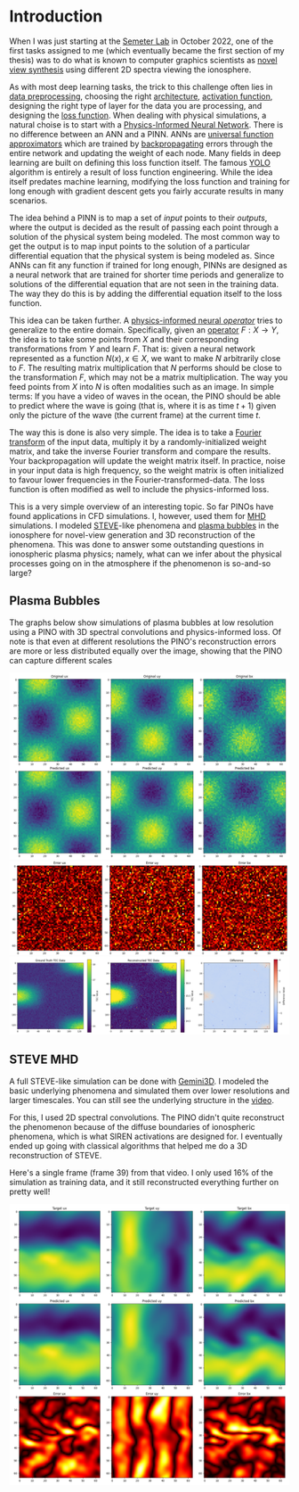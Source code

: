 # Introduction

When I was just starting at the [Semeter Lab](https://heaviside.bu.edu) in October 2022, one of the first tasks assigned to me (which eventually became the first section of my thesis) was to do what is known to computer graphics scientists as [novel view synthesis](https://www.youtube.com/watch?v=yYKqNjIMhek) using different 2D spectra viewing the ionosphere.

As with most deep learning tasks, the trick to this challenge often lies in [data preprocessing](https://en.wikipedia.org/wiki/Data_preprocessing), choosing the right [architecture](https://en.wikipedia.org/wiki/Neural_architecture_search), [activation function](https://en.wikipedia.org/wiki/Activation_function), designing the right type of layer for the data you are processing, and designing the [loss function](https://en.wikipedia.org/wiki/Loss_function). When dealing with physical simulations, a natural choise is to start with a [Physics-Informed Neural Network](https://i-systems.github.io/tutorial/KSNVE/220525/01_PINN.html). There is no difference between an ANN and a PINN. ANNs are [universal function approximators](https://en.wikipedia.org/wiki/Universal_approximation_theorem) which are trained by [backpropagating](https://en.wikipedia.org/wiki/Backpropagation) errors through the entire network and updating the weight of each node. Many fields in deep learning are built on defining this loss function itself. The famous [YOLO](https://en.wikipedia.org/wiki/You_Only_Look_Once) algorithm is entirely a result of loss function engineering. While the idea itself predates machine learning, modifying the loss function and training for long enough with gradient descent gets you fairly accurate results in many scenarios.

The idea behind a PINN is to map a set of _input_ points to their _outputs_, where the output is decided as the result of passing each point through a solution of the physical system being modeled. The most common way to get the output is to map input points to the solution of a particular differential equation that the physical system is being modeled as. Since ANNs can fit any function if trained for long enough, PINNs are designed as a neural network that are trained for shorter time periods and generalize to solutions of the differential equation that are not seen in the training data. The way they do this is by adding the differential equation itself to the loss function.

This idea can be taken further. A [physics-informed neural _operator_](https://arxiv.org/abs/2111.03794) tries to generalize to the entire domain. Specifically, given an [operator](https://en.wikipedia.org/wiki/Operator_(mathematics)) $F:X \rightarrow Y$, the idea is to take some points from $X$ and their corresponding transformations from $Y$ and learn $F$. That is: given a neural network represented as a function $N(x), x \in X$, we want to make $N$ arbitrarily close to $F$. The resulting matrix multiplication that $N$ performs should be close to the transformation $F$, which may not be a matrix multiplication. The way you feed points from $X$ into $N$ is often modalities such as an image. In simple terms: If you have a video of waves in the ocean, the PINO should be able to predict where the wave is going (that is, where it is as time $t+1$) given only the picture of the wave (the current frame) at the current time $t$.

The way this is done is also very simple. The idea is to take a [Fourier transform](https://en.wikipedia.org/wiki/Fourier_transform) of the input data, multiply it by a randomly-initialized weight matrix, and take the inverse Fourier transform and compare the results. Your backpropagation will update the weight matrix itself. In practice, noise in your input data is high frequency, so the weight matrix is often initialized to favour lower frequencies in the Fourier-transformed-data. The loss function is often modified as well to include the physics-informed loss.

This is a very simple overview of an interesting topic. So far PINOs have found applications in CFD simulations. I, however, used them for [MHD](https://en.wikipedia.org/wiki/Magnetohydrodynamics) simulations. I modeled [STEVE](https://en.wikipedia.org/wiki/STEVE)-like phenomena and [plasma bubbles](https://en.wikipedia.org/wiki/Equatorial_plasma_bubble) in the ionosphere for novel-view generation and 3D reconstruction of the phenomena. This was done to answer some outstanding questions in ionospheric plasma physics; namely, what can we infer about the physical processes going on in the atmosphere if the phenomenon is so-and-so large?

## Plasma Bubbles

The graphs below show simulations of plasma bubbles at low resolution using a PINO with 3D spectral convolutions and physics-informed loss. Of note is that even at different resolutions the PINO's reconstruction errors are more or less distributed equally over the image, showing that the PINO can capture different scales

![](images/Plasma_bubble_1.png)
![](images/Plasma_bubble_2.png)
![](images/Plasma_bubble_reconstruction.png)

## STEVE MHD

A full STEVE-like simulation can be done with [Gemini3D](https://gemini3d.github.io/gemini3d/). I modeled the basic underlying phenomena and simulated them over lower resolutions and larger timescales. You can still see the underlying structure in the [video](https://github.com/ksd3/ksd3.github.io/blob/main/src/videos/mhd_pino.mp4).

For this, I used 2D spectral convolutions. The PINO didn't quite reconstruct the phenomenon because of the diffuse boundaries of ionospheric phenomena, which is what SIREN activations are designed for. I eventually ended up going with classical algorithms that helped me do a 3D reconstruction of STEVE.

Here's a single frame (frame 39) from that video. I only used 16% of the simulation as training data, and it still reconstructed everything further on pretty well!

![](images/mhd_pino_frame.png)